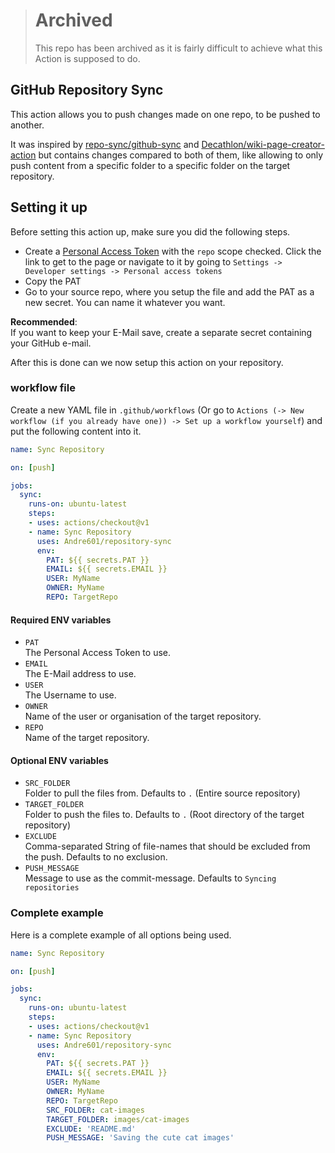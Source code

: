 [github-sync]: https://github.com/repo-sync/github-sync
[wiki-creator]: https://github.com/Decathlon/wiki-page-creator-action
[pat]: https://github.com/settings/tokens/new?scopes=repo&description=repository-sync%20token

> # Archived
> This repo has been archived as it is fairly difficult to achieve what this Action is supposed to do.

## GitHub Repository Sync
This action allows you to push changes made on one repo, to be pushed to another.

It was inspired by [repo-sync/github-sync][github-sync] and [Decathlon/wiki-page-creator-action][wiki-creator] but contains changes compared to both of them, like allowing to only push content from a specific folder to a specific folder on the target repository.

## Setting it up
Before setting this action up, make sure you did the following steps.
- Create a [Personal Access Token][pat] with the `repo` scope checked. Click the link to get to the page or navigate to it by going to `Settings -> Developer settings -> Personal access tokens`
- Copy the PAT
- Go to your source repo, where you setup the file and add the PAT as a new secret. You can name it whatever you want.

**Recommended**:  
If you want to keep your E-Mail save, create a separate secret containing your GitHub e-mail.

After this is done can we now setup this action on your repository.

### workflow file
Create a new YAML file in `.github/workflows` (Or go to `Actions (-> New workflow (if you already have one)) -> Set up a workflow yourself`) and put the following content into it.

```yaml
name: Sync Repository

on: [push]

jobs:
  sync:
    runs-on: ubuntu-latest
    steps:
    - uses: actions/checkout@v1
    - name: Sync Repository
      uses: Andre601/repository-sync
      env:
        PAT: ${{ secrets.PAT }}
        EMAIL: ${{ secrets.EMAIL }}
        USER: MyName
        OWNER: MyName
        REPO: TargetRepo
```

#### Required ENV variables

- `PAT`  
The Personal Access Token to use.
- `EMAIL`  
The E-Mail address to use.
- `USER`  
The Username to use.
- `OWNER`  
Name of the user or organisation of the target repository.
- `REPO`  
Name of the target repository.

#### Optional ENV variables

- `SRC_FOLDER`  
Folder to pull the files from. Defaults to `.` (Entire source repository)
- `TARGET_FOLDER`  
Folder to push the files to. Defaults to `.` (Root directory of the target repository)
- `EXCLUDE`  
Comma-separated String of file-names that should be excluded from the push. Defaults to no exclusion.
- `PUSH_MESSAGE`  
Message to use as the commit-message. Defaults to `Syncing repositories`

### Complete example
Here is a complete example of all options being used.

```yaml
name: Sync Repository

on: [push]

jobs:
  sync:
    runs-on: ubuntu-latest
    steps:
    - uses: actions/checkout@v1
    - name: Sync Repository
      uses: Andre601/repository-sync
      env:
        PAT: ${{ secrets.PAT }}
        EMAIL: ${{ secrets.EMAIL }}
        USER: MyName
        OWNER: MyName
        REPO: TargetRepo
        SRC_FOLDER: cat-images
        TARGET_FOLDER: images/cat-images
        EXCLUDE: 'README.md'
        PUSH_MESSAGE: 'Saving the cute cat images'
```
